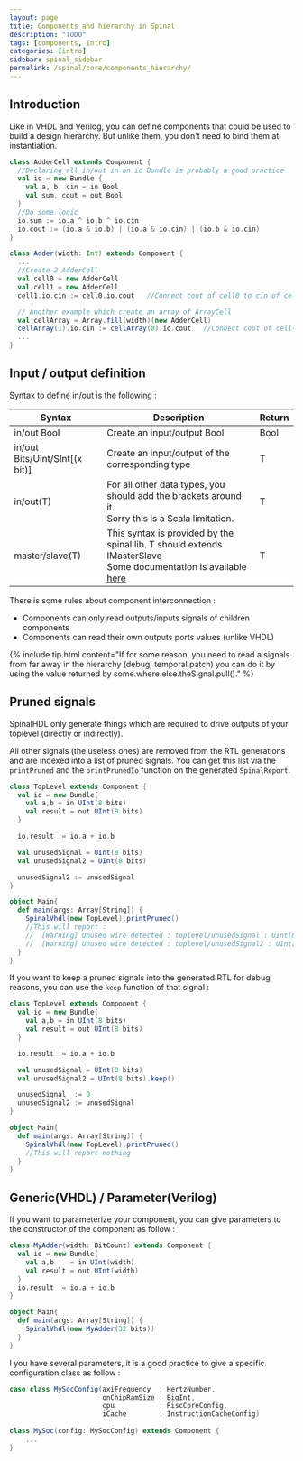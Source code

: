 ```yaml
---
layout: page
title: Components and hierarchy in Spinal
description: "TODO"
tags: [components, intro]
categories: [intro]
sidebar: spinal_sidebar
permalink: /spinal/core/components_hierarchy/
---
```



## Introduction

Like in VHDL and Verilog, you can define components that could be used to build a design hierarchy.  But unlike them, you don't need to bind them at instantiation.

```scala
class AdderCell extends Component {
  //Declaring all in/out in an io Bundle is probably a good practice
  val io = new Bundle {
    val a, b, cin = in Bool
    val sum, cout = out Bool
  }
  //Do some logic
  io.sum := io.a ^ io.b ^ io.cin
  io.cout := (io.a & io.b) | (io.a & io.cin) | (io.b & io.cin)
}

class Adder(width: Int) extends Component {
  ...
  //Create 2 AdderCell
  val cell0 = new AdderCell
  val cell1 = new AdderCell
  cell1.io.cin := cell0.io.cout   //Connect cout of cell0 to cin of cell1

  // Another example which create an array of ArrayCell
  val cellArray = Array.fill(width)(new AdderCell)
  cellArray(1).io.cin := cellArray(0).io.cout   //Connect cout of cell(0) to cin of cell(1)
  ...
}
```


## Input / output definition

Syntax to define in/out is the following :

| Syntax                         | Description                                                                                                                                                              | Return |
| -------                        | ----                                                                                                                                                                     | ---    |
| in/out Bool                    | Create an input/output Bool                                                                                                                                              | Bool   |
| in/out Bits/UInt/SInt[(x bit)] | Create an input/output of the corresponding type                                                                                                                         | T      |
| in/out(T)                      | For all other data types, you should add the brackets around it.<br> Sorry this is a Scala limitation.                                                                   | T      |
| master/slave(T)                | This syntax is provided by the spinal.lib. T should extends IMasterSlave<br> Some documentation is available [here](/SpinalDoc/spinal/core/types/#interface-example-apb) | T      |

There is some rules about component interconnection :

- Components can only read outputs/inputs signals of children components
- Components can read their own outputs ports values (unlike VHDL)

{% include tip.html content="If for some reason, you need to read a signals from far away in the hierarchy (debug, temporal patch) you can do it by using the value returned by some.where.else.theSignal.pull()." %}


## Pruned signals

SpinalHDL only generate things which are required to drive outputs of your toplevel (directly or indirectly).

All other signals (the useless ones) are removed from the RTL generations and are indexed into a list of pruned signals. You can get this list via the `printPruned` and the `printPrunedIo` function on the generated `SpinalReport`.

```scala
class TopLevel extends Component {
  val io = new Bundle{
    val a,b = in UInt(8 bits)
    val result = out UInt(8 bits)
  }

  io.result := io.a + io.b

  val unusedSignal = UInt(8 bits)
  val unusedSignal2 = UInt(8 bits)

  unusedSignal2 := unusedSignal
}

object Main{
  def main(args: Array[String]) {
    SpinalVhdl(new TopLevel).printPruned()
    //This will report :
    //  [Warning] Unused wire detected : toplevel/unusedSignal : UInt[8 bits]
    //  [Warning] Unused wire detected : toplevel/unusedSignal2 : UInt[8 bits]
  }
}
```

If you want to keep a pruned signals into the generated RTL for debug reasons, you can use the `keep` function of that signal :

```scala
class TopLevel extends Component {
  val io = new Bundle{
    val a,b = in UInt(8 bits)
    val result = out UInt(8 bits)
  }

  io.result := io.a + io.b

  val unusedSignal = UInt(8 bits)
  val unusedSignal2 = UInt(8 bits).keep()

  unusedSignal  := 0
  unusedSignal2 := unusedSignal
}

object Main{
  def main(args: Array[String]) {
    SpinalVhdl(new TopLevel).printPruned()
    //This will report nothing
  }
}
```


## Generic(VHDL) / Parameter(Verilog)

If you want to parameterize your component, you can give parameters to the constructor of the component as follow :  

```scala
class MyAdder(width: BitCount) extends Component {
  val io = new Bundle{
    val a,b    = in UInt(width)
    val result = out UInt(width)
  }
  io.result := io.a + io.b
}

object Main{
  def main(args: Array[String]) {
    SpinalVhdl(new MyAdder(32 bits))
  }
}
```

I you have several parameters, it is a good practice to give a specific configuration class as follow :


```scala
case class MySocConfig(axiFrequency  : HertzNumber,
                       onChipRamSize : BigInt, 
                       cpu           : RiscCoreConfig,
                       iCache        : InstructionCacheConfig)
                            
class MySoc(config: MySocConfig) extends Component {
    ...
}
```



<!--
TODO
### Input or Output is a basic type

### Input or Output is a bundle type

## Master/Slave interface

-->
